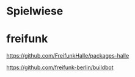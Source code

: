 # Spielwiese

# freifunk


https://github.com/FreifunkHalle/packages-halle

https://github.com/freifunk-berlin/buildbot

